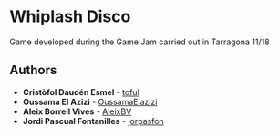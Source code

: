 ﻿# Whiplash Disco

Game developed during the Game Jam carried out in Tarragona 11/18


## Authors

* **Cristòfol Daudén Esmel** - [toful](https://github.com/toful)
* **Oussama El Azizi** - [OussamaElazizi](https://github.com/OussamaElazizi)
* **Aleix Borrell Vives** - [AleixBV](https://github.com/AleixBV)
* **Jordi Pascual Fontanilles** - [jorpasfon](https://gitlab.com/jorpasfon)
